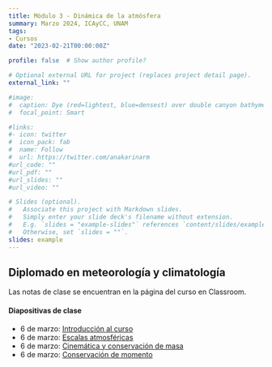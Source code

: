 ```yaml
---
title: Módulo 3 - Dinámica de la atmósfera
summary: Marzo 2024, ICAyCC, UNAM
tags:
- Cursos
date: "2023-02-21T00:00:00Z"

profile: false  # Show author profile?

# Optional external URL for project (replaces project detail page).
external_link: ""

#image:
#  caption: Dye (red=lightest, blue=densest) over double canyon bathymetry during upwelling conditions - Geophysical Fluid Dynamics Lab at UBC.
#  focal_point: Smart

#links:
#- icon: twitter
#  icon_pack: fab
#  name: Follow
#  url: https://twitter.com/anakarinarm
#url_code: ""
#url_pdf: ""
#url_slides: ""
#url_video: ""

# Slides (optional).
#   Associate this project with Markdown slides.
#   Simply enter your slide deck's filename without extension.
#   E.g. `slides = "example-slides"` references `content/slides/example-slides.md`.
#   Otherwise, set `slides = ""`.
slides: example
---
```

## Diplomado en meteorología y climatología

Las notas de clase se encuentran en la página del curso en Classroom.

#### Diapositivas de clase

* 6 de marzo: [Introducción al curso](Slides/01_intro.html)
* 6 de marzo: [Escalas atmosféricas](Slides/02_escalas.html)
* 6 de marzo: [Cinemática y conservación de masa](Slides/03_repasoFluidos.html)
* 6 de marzo: [Conservación de momento](Slides/04_momento.html)
